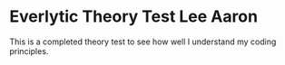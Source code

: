 # Everlytic Theory Test Lee Aaron
This is a completed theory test to see how well I understand my coding principles.
